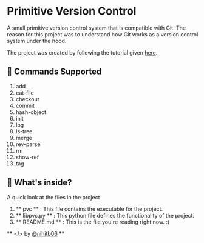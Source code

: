 # Primitive Version Control

A small primitive version control system that is compatible with Git. The
reason for this project was to understand how Git works as a version control
system under the hood.

The project was created by following the tutorial given [here](https://wyag.thb.lt/).

## 🚀 Commands Supported

1. add
2. cat-file
3. checkout
4. commit
5. hash-object
6. init
7. log
8. ls-tree
9. merge
10. rev-parse
12. rm
13. show-ref
14. tag

## 🧐 What's inside?

A quick look at the files in the project

1. ** pvc ** : This file contains the executable for the project.
2. ** libpvc.py ** : This python file defines the functionality of the project.
3. ** README.md ** : This is the file you're reading right now. :)

** </> by [@nihitb06](https://github.com/nihitb06) **
